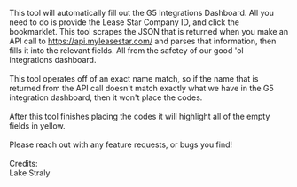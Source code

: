 This tool will automatically fill out the G5 Integrations Dashboard. All you need to do is provide the Lease Star Company ID, and click the bookmarklet. This tool scrapes the JSON that is returned when you make an API call to https://api.myleasestar.com/ and parses that information, then fills it into the relevant fields. All from the safetey of our good 'ol integrations dashboard. 
<br>
<br>This tool operates off of an exact name match, so if the name that is returned from the API call doesn't match exactly what we have in the G5 integration dashboard, then it won't place the codes. 
<br>
<br>After this tool finishes placing the codes it will highlight all of the empty fields in yellow.
<br>
<br>Please reach out with any feature requests, or bugs you find!
<br>
<br>Credits:
<br>Lake Straly
